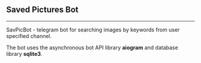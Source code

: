 ## **Sav**ed **Pic**tures **Bot**
___
SavPicBot - telegram bot for searching images by keywords from user specified channel.

The bot uses the asynchronous bot API library **aiogram** and database library **sqlite3**.
